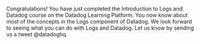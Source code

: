 Congratulations! You have just completed the Introduction to Logs and Datadog course on the Datadog Learning Platform. You now know about most of the concepts in the Logs component of Datadog. We look forward to seeing what you can do with Logs and Datadog. Let us know by sending us a tweet @datadoghq.

